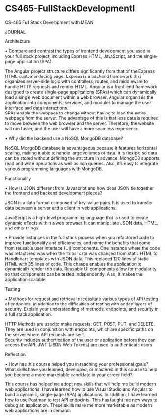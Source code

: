 # CS465-FullStackDevelopmentI
CS-465 Full Stack Development with MEAN

JOURNAL

Architecture

•	Compare and contrast the types of frontend development you used in your full stack project, including Express HTML, JavaScript, and the single-page application (SPA).

The Angular project structure differs significantly from that of the Express HTML customer-facing page.  Express is a backend framework that organizes server-side logic with controllers, routes, and middleware to handle HTTP requests and render HTML.  Angular is a front-end framework designed to create single-page applications (SPAs) which can dynamically load a single web document within a web browser.  Angular organizes the application into components, services, and modules to manage the user interface and data interactions.  
SPAs enable the webpage to change without having to load the entire webpage from the server.  The advantage of this is that less data is required to move between the web browser and the server.  Therefore, the website will run faster, and the user will have a more seamless experience.

•	Why did the backend use a NoSQL MongoDB database?

NoSQL MongoDB database is advantageous because it features horizontal scaling, making it able to handle large volumes of data.  It is flexible so data can be stored without defining the structure in advance.  MongoDB supports read and write operations as well as rich queries.  Also, it’s easy to integrate various programming languages with MongoDB.

Functionality

•	How is JSON different from Javascript and how does JSON tie together the frontend and backend development pieces?

JSON is a data format composed of key-value pairs.  It is used to transfer data between a server and a client in web applications.

JavaScript is a high-level programming language that is used to create dynamic effects within a web browser.  It can manipulate JSON data, HTML, and other things.

•	Provide instances in the full stack process when you refactored code to improve functionality and efficiencies, and name the benefits that come from reusable user interface (UI) components.
One instance where the code was refactored was when the ‘trips’ data was changed from static HTML to Handlebars templates with JSON data.  This replaced 120 lines of static HTML with 35 lines of code.  This change enables the application to dynamically render trip data.  Reusable UI components allow for modularity so that components can be tested independently.  Also, it makes the application scalable. 

Testing

•	Methods for request and retrieval necessitate various types of API testing of endpoints, in addition to the difficulties of testing with added layers of security. Explain your understanding of methods, endpoints, and security in a full stack application.

HTTP Methods are used to make requests: GET, POST, PUT, and DELETE.  They are used in conjunction with endpoints, which are specific paths on the server where API requests are sent.  
Security includes authentication of the user or application before they can access the API.  JWT (JSON Web Tokens) are used to authenticate users.

Reflection

•	How has this course helped you in reaching your professional goals? What skills have you learned, developed, or mastered in this course to help you become a more marketable candidate in your career field?

This course has helped me adopt new skills that will help me build modern web applications.  I have learned how to use Visual Studio and Angular to build a dynamic, single-page (SPA) applications.  In addition, I have learned how to use Postman to test API endpoints.  This has taught me new ways to debug an application.  These skills make me more marketable as modern web applications are in demand.
